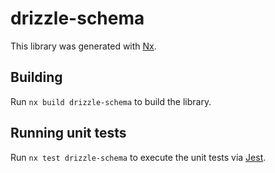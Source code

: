 # drizzle-schema

This library was generated with [Nx](https://nx.dev).

## Building

Run `nx build drizzle-schema` to build the library.

## Running unit tests

Run `nx test drizzle-schema` to execute the unit tests via [Jest](https://jestjs.io).
